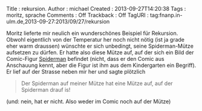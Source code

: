 Title     : rekursion.
Author    : michael
Created   : 2013-09-27T14:20:38
Tags      : moritz, sprache
Comments  : Off
Trackback : Off
TagURI    : tag:fnanp.in-ulm.de,2013-09-27:2013/09/27/rekursion

Moritz lieferte mir neulich ein wunderschönes Beispiel für Rekursion.
Obwohl eigentlich von der Temperatur her noch nicht nötig (ist ja grade
eher warm draussen) wünschte er sich unbedingt, seine Spiderman-Mütze
aufsetzen zu dürfen. Er hatte also diese Mütze auf, auf der sich ein Bild
der Comic-Figur [Spiderman](http://de.wikipedia.org/wiki/Spiderman)
befindet (nicht, dass er den Comic aus Anschauung kennt, aber die Figur
ist ihm aus dem Kindergarten ein Begriff). Er lief auf der Strasse neben
mir her und sagte plötzlich

> Der Spiderman auf meiner Mütze hat eine Mütze auf, auf der Spiderman
> drauf is!

(und: nein, hat er nicht. Also weder im Comic noch auf der Mütze)
